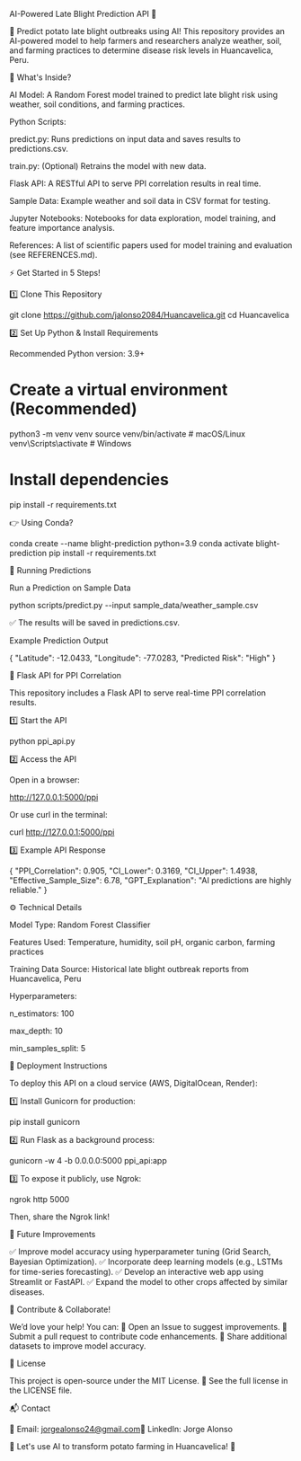 AI-Powered Late Blight Prediction API 🥔

🚀 Predict potato late blight outbreaks using AI!
This repository provides an AI-powered model to help farmers and researchers analyze weather, soil, and farming practices to determine disease risk levels in Huancavelica, Peru.



📂 What's Inside?

AI Model: A Random Forest model trained to predict late blight risk using weather, soil conditions, and farming practices.

Python Scripts:

predict.py: Runs predictions on input data and saves results to predictions.csv.

train.py: (Optional) Retrains the model with new data.

Flask API: A RESTful API to serve PPI correlation results in real time.

Sample Data: Example weather and soil data in CSV format for testing.

Jupyter Notebooks: Notebooks for data exploration, model training, and feature importance analysis.

References: A list of scientific papers used for model training and evaluation (see REFERENCES.md).

⚡ Get Started in 5 Steps!

1️⃣ Clone This Repository

git clone https://github.com/jalonso2084/Huancavelica.git
cd Huancavelica

2️⃣ Set Up Python & Install Requirements

Recommended Python version: 3.9+

# Create a virtual environment (Recommended)
python3 -m venv venv
source venv/bin/activate  # macOS/Linux
venv\Scripts\activate  # Windows

# Install dependencies
pip install -r requirements.txt

👉 Using Conda?

conda create --name blight-prediction python=3.9
conda activate blight-prediction
pip install -r requirements.txt

🧪 Running Predictions

Run a Prediction on Sample Data

python scripts/predict.py --input sample_data/weather_sample.csv

✅ The results will be saved in predictions.csv.

Example Prediction Output

{
    "Latitude": -12.0433,
    "Longitude": -77.0283,
    "Predicted Risk": "High"
}

📡 Flask API for PPI Correlation

This repository includes a Flask API to serve real-time PPI correlation results.

1️⃣ Start the API

python ppi_api.py

2️⃣ Access the API

Open in a browser:

http://127.0.0.1:5000/ppi

Or use curl in the terminal:

curl http://127.0.0.1:5000/ppi

3️⃣ Example API Response

{
    "PPI_Correlation": 0.905,
    "CI_Lower": 0.3169,
    "CI_Upper": 1.4938,
    "Effective_Sample_Size": 6.78,
    "GPT_Explanation": "AI predictions are highly reliable."
}

⚙️ Technical Details

Model Type: Random Forest Classifier

Features Used: Temperature, humidity, soil pH, organic carbon, farming practices

Training Data Source: Historical late blight outbreak reports from Huancavelica, Peru

Hyperparameters:

n_estimators: 100

max_depth: 10

min_samples_split: 5

🚀 Deployment Instructions

To deploy this API on a cloud service (AWS, DigitalOcean, Render):

1️⃣ Install Gunicorn for production:

pip install gunicorn

2️⃣ Run Flask as a background process:

gunicorn -w 4 -b 0.0.0.0:5000 ppi_api:app

3️⃣ To expose it publicly, use Ngrok:

ngrok http 5000

Then, share the Ngrok link!

🚀 Future Improvements

✅ Improve model accuracy using hyperparameter tuning (Grid Search, Bayesian Optimization).
✅ Incorporate deep learning models (e.g., LSTMs for time-series forecasting).
✅ Develop an interactive web app using Streamlit or FastAPI.
✅ Expand the model to other crops affected by similar diseases.

🤝 Contribute & Collaborate!

We’d love your help! You can:
🔹 Open an Issue to suggest improvements.
🔹 Submit a pull request to contribute code enhancements.
🔹 Share additional datasets to improve model accuracy.

📜 License

This project is open-source under the MIT License.
📄 See the full license in the LICENSE file.

📬 Contact

📧 Email: jorgealonso24@gmail.com💼 LinkedIn: Jorge Alonso

🚀 Let's use AI to transform potato farming in Huancavelica! 🌱
